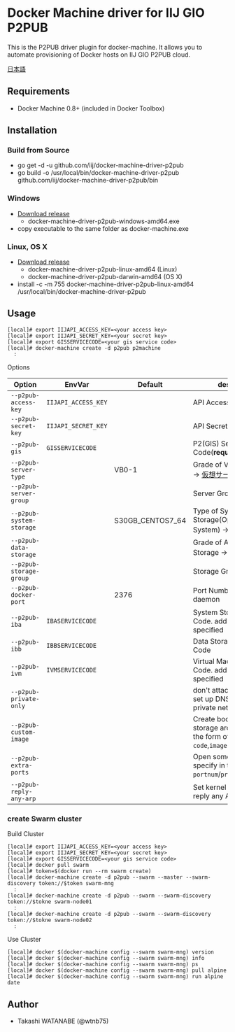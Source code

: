 # Docker Machine driver for IIJ GIO P2PUB

This is the P2PUB driver plugin for docker-machine.
It allows you to automate provisioning of Docker hosts on IIJ GIO P2PUB cloud.

[日本語](README-ja.md)

## Requirements

- Docker Machine 0.8+ (included in Docker Toolbox)

## Installation

### Build from Source

- go get -d -u github.com/iij/docker-machine-driver-p2pub
- go build -o /usr/local/bin/docker-machine-driver-p2pub github.com/iij/docker-machine-driver-p2pub/bin

### Windows

- [Download release](https://github.com/iij/docker-machine-driver-p2pub/releases)
    - docker-machine-driver-p2pub-windows-amd64.exe
- copy executable to the same folder as docker-machine.exe

### Linux, OS X

- [Download release](https://github.com/iij/docker-machine-driver-p2pub/releases)
    - docker-machine-driver-p2pub-linux-amd64 (Linux)
    - docker-machine-driver-p2pub-darwin-amd64 (OS X)
- install -c -m 755 docker-machine-driver-p2pub-linux-amd64 /usr/local/bin/docker-machine-driver-p2pub

## Usage

```
[local]# export IIJAPI_ACCESS_KEY=<your access key>
[local]# export IIJAPI_SECRET_KEY=<your secret key>
[local]# export GISSERVICECODE=<your gis service code>
[local]# docker-machine create -d p2pub p2machine
  :
```

Options

| Option | EnvVar | Default | description |
|--------|--------|---------|-------------|
| `--p2pub-access-key` | `IIJAPI_ACCESS_KEY` | | API Access Key(**required**) |
| `--p2pub-secret-key` | `IIJAPI_SECRET_KEY` | | API Secret Key(**required**) |
| `--p2pub-gis` | `GISSERVICECODE` | | P2(GIS) Service Code(**required**) |
| `--p2pub-server-type` | | VB0-1 | Grade of Virtual Machine -> [仮想サーバ品目](http://manual.iij.jp/p2/pubapi/59949011.html) |
| `--p2pub-server-group` | | | Server Group (`A` or `B`) |
| `--p2pub-system-storage` | | S30GB_CENTOS7_64 | Type of System Storage(Operating System) -> [ストレージ品目](http://manual.iij.jp/p2/pubapi/59949023.html) |
| `--p2pub-data-storage` | | | Grade of Additional Storage -> [ストレージ品目](http://manual.iij.jp/p2/pubapi/59949023.html) |
| `--p2pub-storage-group` | | | Storage Group (`Y` or `Z`) |
| `--p2pub-docker-port` | | 2376 | Port Number of Docker daemon |
| `--p2pub-iba` | `IBASERVICECODE` | | System Storage Service Code. add new if not specified |
| `--p2pub-ibb` | `IBBSERVICECODE` | | Data Storage Service Code |
| `--p2pub-ivm` | `IVMSERVICECODE` | | Virtual Machine Service Code. add new if not specified |
| `--p2pub-private-only` | | | don't attach global IP and set up DNS/Gateway for private network |
| `--p2pub-custom-image` | | | Create boot device from storage archive. specify in the form of `iar service code`,`image id` |
| `--p2pub-extra-ports` | | | Open some extra ports. specify in the form of `portnum`/`protocol(tcp,udp)` |
| `--p2pub-reply-any-arp` | | | Set kernel parameters to reply any ARP requests. |

### create Swarm cluster

Build Cluster

```
[local]# export IIJAPI_ACCESS_KEY=<your access key>
[local]# export IIJAPI_SECRET_KEY=<your secret key>
[local]# export GISSERVICECODE=<your gis service code>
[local]# docker pull swarm
[local]# token=$(docker run --rm swarm create)
[local]# docker-machine create -d p2pub --swarm --master --swarm-discovery token://$token swarm-mng
  :
[local]# docker-machine create -d p2pub --swarm --swarm-discovery token://$tokne swarm-node01
  :
[local]# docker-machine create -d p2pub --swarm --swarm-discovery token://$tokne swarm-node02
  :
```

Use Cluster

```
[local]# docker $(docker-machine config --swarm swarm-mng) version
[local]# docker $(docker-machine config --swarm swarm-mng) info
[local]# docker $(docker-machine config --swarm swarm-mng) ps
[local]# docker $(docker-machine config --swarm swarm-mng) pull alpine
[local]# docker $(docker-machine config --swarm swarm-mng) run alpine date
```

## Author

- Takashi WATANABE (@wtnb75)
